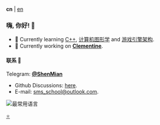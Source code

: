**cn** | [en]

### 嗨, 你好! 👋

- 🌱 Currently learning [C++], [计算机图形学] and [游戏引擎架构].
- 🔭 Currently working on [**Clementine**](https://github.com/ShenMian/Clementine).

#### 联系 💬
Telegram: [**@ShenMian**](https://t.me/shenmian)  
- Github Discussions: [here](https://github.com/ShenMian/ShenMian/discussions).
- E-mail: sms_school@outlook.com.

![最常用语言](https://github-readme-stats.vercel.app/api/top-langs/?username=ShenMian&theme=dark&layout=compact)

[:star:](Stars.md)

[en]: README.md

[C++]: https://github.com/ShenMian/Notes/tree/master/%E7%A8%8B%E5%BA%8F%E8%AE%BE%E8%AE%A1%E8%AF%AD%E8%A8%80%20-%20Programming%20Language/C%2B%2B
[计算机图形学]: https://github.com/ShenMian/Notes/tree/master/%E8%AE%A1%E7%AE%97%E6%9C%BA%E5%9B%BE%E5%BD%A2%E5%AD%A6%20-%20Computer%20Graphics
[游戏引擎架构]: https://github.com/ShenMian/Notes/tree/master/%E6%B8%B8%E6%88%8F%E5%BC%95%E6%93%8E%E6%9E%B6%E6%9E%84%20-%20Game%20Engine%20Architecture

<!--
- 👯 I’m looking to collaborate on ...
- 🤔 I’m looking for help with ...
-  Ask me about ...
- 😄 Pronouns: ...
- ⚡ Fun fact: ...
-->
